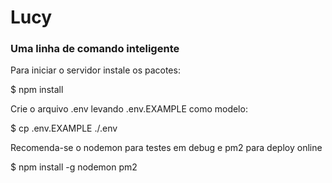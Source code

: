 # Lucy
### Uma linha de comando inteligente

Para iniciar o servidor instale os pacotes:

$ npm install

Crie o arquivo .env levando .env.EXAMPLE como modelo:

$ cp .env.EXAMPLE ./.env

Recomenda-se o nodemon para testes em debug e pm2 para deploy online

$ npm install -g nodemon pm2